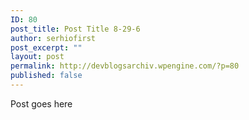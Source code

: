 ```yaml
---
ID: 80
post_title: Post Title 8-29-6
author: serhiofirst
post_excerpt: ""
layout: post
permalink: http://devblogsarchiv.wpengine.com/?p=80
published: false
---
```

Post goes here